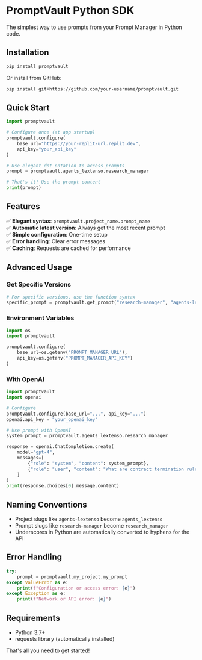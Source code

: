 # PromptVault Python SDK

The simplest way to use prompts from your Prompt Manager in Python code.

## Installation

```bash
pip install promptvault
```

Or install from GitHub:
```bash
pip install git+https://github.com/your-username/promptvault.git
```

## Quick Start

```python
import promptvault

# Configure once (at app startup)
promptvault.configure(
    base_url="https://your-replit-url.replit.dev",
    api_key="your_api_key"
)

# Use elegant dot notation to access prompts
prompt = promptvault.agents_lextenso.research_manager

# That's it! Use the prompt content
print(prompt)
```

## Features

✅ **Elegant syntax**: `promptvault.project_name.prompt_name`  
✅ **Automatic latest version**: Always get the most recent prompt  
✅ **Simple configuration**: One-time setup  
✅ **Error handling**: Clear error messages  
✅ **Caching**: Requests are cached for performance  

## Advanced Usage

### Get Specific Versions
```python
# For specific versions, use the function syntax
specific_prompt = promptvault.get_prompt("research-manager", "agents-lextenso", version=3)
```

### Environment Variables
```python
import os
import promptvault

promptvault.configure(
    base_url=os.getenv("PROMPT_MANAGER_URL"),
    api_key=os.getenv("PROMPT_MANAGER_API_KEY")
)
```

### With OpenAI
```python
import promptvault
import openai

# Configure
promptvault.configure(base_url="...", api_key="...")
openai.api_key = "your_openai_key"

# Use prompt with OpenAI
system_prompt = promptvault.agents_lextenso.research_manager

response = openai.ChatCompletion.create(
    model="gpt-4",
    messages=[
        {"role": "system", "content": system_prompt},
        {"role": "user", "content": "What are contract termination rules?"}
    ]
)
print(response.choices[0].message.content)
```

## Naming Conventions

- Project slugs like `agents-lextenso` become `agents_lextenso`
- Prompt slugs like `research-manager` become `research_manager`
- Underscores in Python are automatically converted to hyphens for the API

## Error Handling

```python
try:
    prompt = promptvault.my_project.my_prompt
except ValueError as e:
    print(f"Configuration or access error: {e}")
except Exception as e:
    print(f"Network or API error: {e}")
```

## Requirements

- Python 3.7+
- requests library (automatically installed)

That's all you need to get started!